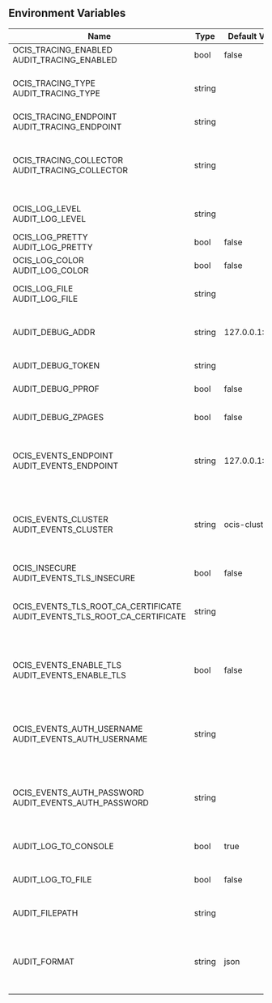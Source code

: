 ## Environment Variables

| Name | Type | Default Value | Description |
|------|------|---------------|-------------|
| OCIS_TRACING_ENABLED<br/>AUDIT_TRACING_ENABLED | bool | false | Activates tracing.|
| OCIS_TRACING_TYPE<br/>AUDIT_TRACING_TYPE | string |  | The type of tracing. Defaults to '', which is the same as 'jaeger'. Allowed tracing types are 'jaeger', 'otlp' and '' as of now.|
| OCIS_TRACING_ENDPOINT<br/>AUDIT_TRACING_ENDPOINT | string |  | The endpoint of the tracing agent.|
| OCIS_TRACING_COLLECTOR<br/>AUDIT_TRACING_COLLECTOR | string |  | The HTTP endpoint for sending spans directly to a collector, i.e. http://jaeger-collector:14268/api/traces. Only used if the tracing endpoint is unset.|
| OCIS_LOG_LEVEL<br/>AUDIT_LOG_LEVEL | string |  | The log level. Valid values are: 'panic', 'fatal', 'error', 'warn', 'info', 'debug', 'trace'.|
| OCIS_LOG_PRETTY<br/>AUDIT_LOG_PRETTY | bool | false | Activates pretty log output.|
| OCIS_LOG_COLOR<br/>AUDIT_LOG_COLOR | bool | false | Activates colorized log output.|
| OCIS_LOG_FILE<br/>AUDIT_LOG_FILE | string |  | The path to the log file. Activates logging to this file if set.|
| AUDIT_DEBUG_ADDR | string | 127.0.0.1:9229 | Bind address of the debug server, where metrics, health, config and debug endpoints will be exposed.|
| AUDIT_DEBUG_TOKEN | string |  | Token to secure the metrics endpoint.|
| AUDIT_DEBUG_PPROF | bool | false | Enables pprof, which can be used for profiling.|
| AUDIT_DEBUG_ZPAGES | bool | false | Enables zpages, which can be used for collecting and viewing in-memory traces.|
| OCIS_EVENTS_ENDPOINT<br/>AUDIT_EVENTS_ENDPOINT | string | 127.0.0.1:9233 | The address of the event system. The event system is the message queuing service. It is used as message broker for the microservice architecture.|
| OCIS_EVENTS_CLUSTER<br/>AUDIT_EVENTS_CLUSTER | string | ocis-cluster | The clusterID of the event system. The event system is the message queuing service. It is used as message broker for the microservice architecture. Mandatory when using NATS as event system.|
| OCIS_INSECURE<br/>AUDIT_EVENTS_TLS_INSECURE | bool | false | Whether to verify the server TLS certificates.|
| OCIS_EVENTS_TLS_ROOT_CA_CERTIFICATE<br/>AUDIT_EVENTS_TLS_ROOT_CA_CERTIFICATE | string |  | The root CA certificate used to validate the server's TLS certificate. If provided AUDIT_EVENTS_TLS_INSECURE will be seen as false.|
| OCIS_EVENTS_ENABLE_TLS<br/>AUDIT_EVENTS_ENABLE_TLS | bool | false | Enable TLS for the connection to the events broker. The events broker is the ocis service which receives and delivers events between the services.|
| OCIS_EVENTS_AUTH_USERNAME<br/>AUDIT_EVENTS_AUTH_USERNAME | string |  | The username to authenticate with the events broker. The events broker is the ocis service which receives and delivers events between the services.|
| OCIS_EVENTS_AUTH_PASSWORD<br/>AUDIT_EVENTS_AUTH_PASSWORD | string |  | The password to authenticate with the events broker. The events broker is the ocis service which receives and delivers events between the services.|
| AUDIT_LOG_TO_CONSOLE | bool | true | Logs to stdout if set to 'true'. Independent of the LOG_TO_FILE option.|
| AUDIT_LOG_TO_FILE | bool | false | Logs to file if set to 'true'. Independent of the LOG_TO_CONSOLE option.|
| AUDIT_FILEPATH | string |  | Filepath of the logfile. Mandatory if LOG_TO_FILE is set to 'true'.|
| AUDIT_FORMAT | string | json | Log format. Supported values are '' (empty) and 'json'. Using 'json' is advised, '' (empty) renders the 'minimal' format. See the text description for more details.|